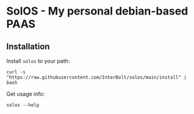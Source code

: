 # SolOS - My personal debian-based PAAS


## Installation

Install `solos` to your path:

```shell
curl -s "https://raw.githubusercontent.com/InterBolt/solos/main/install" | bash
```

Get usage info:

```
solos --help
```